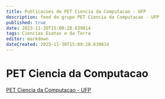 ```yaml
---
title: Publicacoes de PET Ciencia da Computacao - UFP 
description: feed do grupo PET Ciencia da Computacao - UFP
published: true
date: 2023-11-30T15:09:28.639814
tags: Ciencias Exatas e da Terra
editor: markdown
dateCreated: 2023-11-30T15:09:28.639814
---
```


# PET Ciencia da Computacao
[PET Ciencia da Computacao - UFP](/grupo/89PETCienciadaComputacaoUFP.md)